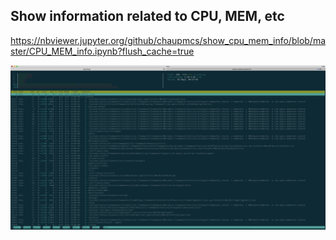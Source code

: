 ## Show information related to CPU, MEM, etc

https://nbviewer.jupyter.org/github/chaupmcs/show_cpu_mem_info/blob/master/CPU_MEM_info.ipynb?flush_cache=true

![HTOP interface](HTOP.png)
